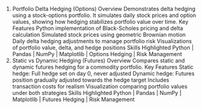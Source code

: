 1. Portfolio Delta Hedging (Options)
Overview
Demonstrates delta hedging using a stock-options portfolio.
It simulates daily stock prices and option values, showing how hedging stabilizes portfolio value over time.
Key Features
Python implementation of Black-Scholes pricing and delta calculation
Simulated stock prices using geometric Brownian motion
Daily delta hedging adjustments to manage portfolio risk
Visualizations of portfolio value, delta, and hedge positions
Skills Highlighted
Python | Pandas | NumPy | Matplotlib | Options Hedging | Risk Management
2. Static vs Dynamic Hedging (Futures)
Overview
Compares static and dynamic futures hedging for a commodity portfolio.
Key Features
Static hedge: Full hedge set on day 0, never adjusted
Dynamic hedge: Futures position gradually adjusted towards the hedge target
Includes transaction costs for realism
Visualization comparing portfolio values under both strategies
Skills Highlighted
Python | Pandas | NumPy | Matplotlib | Futures Hedging | Risk Management

